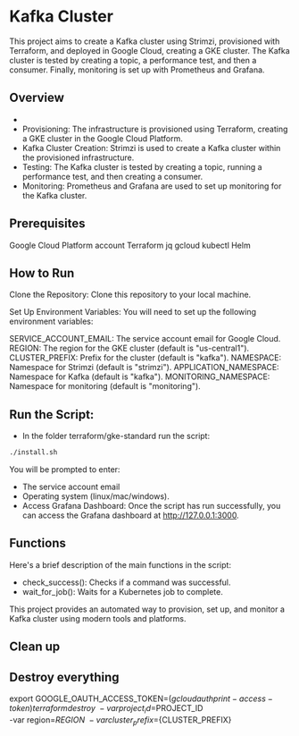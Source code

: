 # Kafka Cluster 
This project aims to create a Kafka cluster using Strimzi, provisioned with Terraform, and deployed in Google Cloud, creating a GKE cluster. The Kafka cluster is tested by creating a topic, a performance test, and then a consumer. Finally, monitoring is set up with Prometheus and Grafana.

## Overview
- 
- Provisioning: The infrastructure is provisioned using Terraform, creating a GKE cluster in the Google Cloud Platform.
- Kafka Cluster Creation: Strimzi is used to create a Kafka cluster within the provisioned infrastructure.
- Testing: The Kafka cluster is tested by creating a topic, running a performance test, and then creating a consumer.
- Monitoring: Prometheus and Grafana are used to set up monitoring for the Kafka cluster.

## Prerequisites
Google Cloud Platform account
Terraform
jq
gcloud
kubectl
Helm

## How to Run
Clone the Repository: Clone this repository to your local machine.

Set Up Environment Variables: You will need to set up the following environment variables:

SERVICE_ACCOUNT_EMAIL: The service account email for Google Cloud.
REGION: The region for the GKE cluster (default is "us-central1").
CLUSTER_PREFIX: Prefix for the cluster (default is "kafka").
NAMESPACE: Namespace for Strimzi (default is "strimzi").
APPLICATION_NAMESPACE: Namespace for Kafka (default is "kafka").
MONITORING_NAMESPACE: Namespace for monitoring (default is "monitoring").

## Run the Script: 
- In the folder terraform/gke-standard run the script:
```bash
./install.sh
``` 
You will be prompted to enter:
- The service account email
- Operating system (linux/mac/windows).
- Access Grafana Dashboard: Once the script has run successfully, you can access the Grafana dashboard at http://127.0.0.1:3000.

## Functions
Here's a brief description of the main functions in the script:
- check_success(): Checks if a command was successful.
- wait_for_job(): Waits for a Kubernetes job to complete.

This project provides an automated way to provision, set up, and monitor a Kafka cluster using modern tools and platforms.

## Clean up

## Destroy everything
export GOOGLE_OAUTH_ACCESS_TOKEN=$(gcloud auth print-access-token)
terraform destroy \
-var project_id=$PROJECT_ID \
-var region=${REGION} \
-var cluster_prefix=${CLUSTER_PREFIX}

